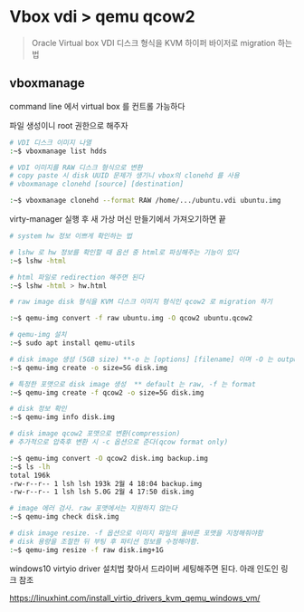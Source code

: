# Vbox vdi > qemu qcow2

> Oracle Virtual box VDI 디스크 형식을 KVM 하이퍼 바이저로 migration 하는 법



## vboxmanage

command line 에서 virtual box 를 컨트롤 가능하다

파일 생성이니 root 권한으로 해주자

```bash
# VDI 디스크 이미지 나열 
:~$ vboxmanage list hdds
```



```bash
# VDI 이미지를 RAW 디스크 형식으로 변환
# copy paste 시 disk UUID 문제가 생기니 vbox의 clonehd 를 사용
# vboxmanage clonehd [source] [destination]

:~$ vboxmanage clonehd --format RAW /home/.../ubuntu.vdi ubuntu.img
```



virty-manager 실행 후 새 가상 머신 만들기에서 가져오기하면 끝



```bash
# system hw 정보 이쁘게 확인하는 법

# lshw 로 hw 정보를 확인할 때 옵션 중 html로 파싱해주는 기능이 있다
:~$ lshw -html

# html 파일로 redirection 해주면 된다
:~$ lshw -html > hw.html
```



```bash
# raw image disk 형식을 KVM 디스크 이미지 형식인 qcow2 로 migration 하기

:~$ qemu-img convert -f raw ubuntu.img -O qcow2 ubuntu.qcow2
```



```bash
# qemu-img 설치
:~$ sudo apt install qemu-utils

# disk image 생성 (5GB size) **-o 는 [options] [filename] 이며 -O 는 output를 뜻한다
:~$ qemu-img create -o size=5G disk.img

# 특정한 포맷으로 disk image 생성  ** default 는 raw, -f 는 format
:~$ qemu-img create -f qcow2 -o size=5G disk.img

# disk 정보 확인
:~$ qemu-img info disk.img

# disk image qcow2 포맷으로 변환(compression)
# 추가적으로 압축후 변환 시 -c 옵션으로 준다(qcow format only)

:~$ qemu-img convert -O qcow2 disk.img backup.img
:~$ ls -lh
total 196k
-rw-r--r-- 1 lsh lsh 193k 2월 4 18:04 backup.img
-rw-r--r-- 1 lsh lsh 5.0G 2월 4 17:50 disk.img

# image 에러 검사. raw 포맷에서는 지원하지 않는다
:~$ qemu-img check disk.img

# disk image resize. -f 옵션으로 이미지 파일의 올바른 포맷을 지정해줘야함
# disk 용량을 조절한 뒤 부팅 후 파티션 정보를 수정해야함.
:~$ qemu-img resize -f raw disk.img+1G
```

windows10 virtyio driver 설치법 찾아서 드라이버 세팅해주면 된다. 아래 인도인 링크 참조

https://linuxhint.com/install_virtio_drivers_kvm_qemu_windows_vm/
